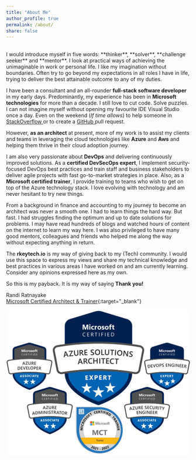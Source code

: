 ```yaml
---
title: "About Me"
author_profile: true
permalink: /about/
share: false
---
```

<br />
I would introduce myself in five words: **thinker**, **solver**, **challenge seeker** and **mentor**. I look at practical ways of achieving the unimaginable in work or personal life. I like my imagination without boundaries. Often try to go beyond my expectations in all roles I have in life, trying to deliver the best attainable outcome to any of my duties.

I have been a consultant and an all-rounder **full-stack software developer** in my early days. Predominantly, my experience has been in **Microsoft technologies** for more than a decade. I still love to cut code. Solve puzzles. I can not imagine myself without opening my favourite IDE Visual Studio once a day. Even on the weekend (_If time allows_) to help someone in <a
    href="https://stackoverflow.com/users/{{ site.author.stackoverflow }}" target="_blank" rel="nofollow noopener noreferrer">
    <i class="fab fa-fw fa-stack-overflow" aria-hidden="true"></i>
    StackOverflow
</a>
or to create a
<a
    href="https://github.com/{{ site.author.github }}" target="_blank" rel="nofollow noopener noreferrer">
    <i class="fab fa-fw fa-github" aria-hidden="true"></i>
    GitHub
</a>
pull request.

However, **as an architect** at present, more of my work is to assist my clients and teams in leveraging the cloud technologies like **Azure** and **Aws** and helping them thrive in their cloud adoption journey.

I am also very passionate about **DevOps** and delivering continuously improved solutions. As a **certified DevSecOps expert**, I implement security-focused DevOps best practices and train staff and business stakeholders to deliver agile projects with fast go-to-market strategies in place. Also, as a **Microsoft certified trainer**, I provide training to teams who wish to get on top of the Azure technology stack. I love evolving with technology and am never hesitant to try new things.

From a background in finance and accounting to my journey to become an architect was never a smooth one. I had to learn things the hard way. But fast. I had struggles finding the optimum and up to date solutions for problems. I may have read hundreds of blogs and watched hours of content on the internet to learn my way here. I was also privileged to have many good mentors, colleagues and friends who helped me along the way without expecting anything in return.

The **rkeytech.io** is my way of giving back to my (Tech) community. I would use this space to express my views and share my technical knowledge and best practices in various areas I have worked on and am currently learning. Consider any opinions expressed here as my own.

So this is my payback. It is my way of saying **Thank you!**

Randi Ratnayake
<br />
[Microsoft Certified Architect & Trainer](https://www.credly.com/users/randiratnayake){:target="_blank"}

![Accreditations](\assets\images\rr-accreditations.jpg)



